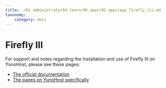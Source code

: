 ```yaml
---
title: ./01.administrate/04.learn/06.apps/02.apps/app_firefly_iii.md
taxonomy:
    category: docs
---
```

# Firefly III

For support and notes regarding the installation and use of Firefly III on YunoHost, please see these pages:

* [The official documentation](http://firefly-iii.readthedocs.io/en/latest/)
* [The pages on YunoHost specifically](http://firefly-iii.readthedocs.io/en/latest/installation/yunohost.html)

